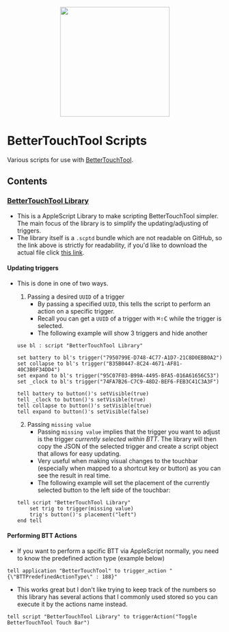 <p align="center">
<img src="https://folivora.ai/folivora/static/media/btticon.cc0bf8bc.png" width="256" height="256">
</p>

# BetterTouchTool Scripts

Various scripts for use with [BetterTouchTool](https://folivora.ai/).

## Contents

### [BetterTouchTool Library][ej8172hf]
- This is a AppleScript Library to make scripting BetterTouchTool simpler. The main focus of the library is to simplify the updating/adjusting of triggers.
- The library itself is a `.scptd` bundle which are not readable on GitHub, so the link above is strictly for readability, if you'd like to download the actual file click [this link](./BetterTouchTool-Library.zip).

#### Updating triggers
  - This is done in one of two ways.
    1. Passing a desired `UUID` of a trigger
        - By passing a specified `UUID`, this tells the script to perform an action on a specific trigger.
        - Recall you can get a `UUID` of a trigger with <kbd>⌘</kbd><kbd>⇧</kbd><kbd>C</kbd> while the trigger is selected.
        - The following example will show 3 triggers and hide another

    ```AppleScript
    use bl : script "BetterTouchTool Library"

    set battery to bl's trigger("7950799E-D748-4C77-A1D7-21C8D0EBB0A2")
    set collapse to bl's trigger("B35B0447-8C24-4671-AF81-40C3B0F34DD4")
    set expand to bl's trigger("95C07F03-B99A-4495-BFA5-016A61656C53")
    set _clock to bl's trigger("74FA7B26-C7C9-48D2-BEF6-FEB3C41C3A3F")

    tell battery to button()'s setVisible(true)
    tell _clock to button()'s setVisible(true)
    tell collapse to button()'s setVisible(true)
    tell expand to button()'s setVisible(false)
    ```
    2. Passing `missing value`
        - Passing `missing value` implies that the trigger you want to adjust is the trigger _currently selected within BTT_. The library will then copy the JSON of the selected trigger and create a script object that allows for easy updating.
        - Very useful when making visual changes to the touchbar (especially when mapped to a shortcut key or button) as you can see the result in real time.
        - The following example will set the placement of the currently selected button to the left side of the touchbar:

    ```AppleScript
    tell script "BetterTouchTool Library"
        set trig to trigger(missing value)
        trig's button()'s placement("left")
    end tell
    ```
#### Performing BTT Actions
- If you want to perform a spcific BTT via AppleScript normally, you need to know the predefined action type (example below)
```AppleScript
tell application "BetterTouchTool" to trigger_action "{\"BTTPredefinedActionType\" : 188}"
```
- This works great but I don't like trying to keep track of the numbers so this library has several actions that I commonly used stored so you can execute it by the actions name instead.
```AppleScript
tell script "BetterTouchTool Library" to triggerAction("Toggle BetterTouchTool Touch Bar")
```
[ej8172hf]: ./BetterTouchTool-Library.applescript
